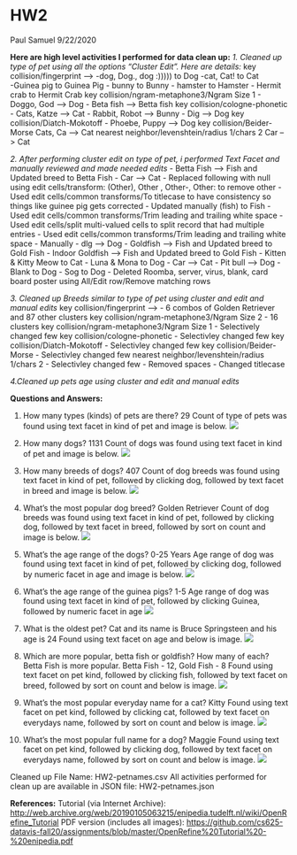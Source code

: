 HW2
================
Paul Samuel
9/22/2020

**Here are high level activities I performed for data clean up:** *1.
Cleaned up type of pet using all the options “Cluster Edit”. Here are
details:* key collision/fingerprint –\> -dog, Dog., dog :))))) to Dog
-cat, Cat\! to Cat  
\-Guinea pig to Guinea Pig - bunny to Bunny - hamster to Hamster -
Hermit crab to Hermit Crab key collision/ngram-metaphone3/Ngram Size 1 -
Doggo, God –\> Dog - Beta fish –\> Betta fish key
collision/cologne-phonetic - Cats, Katze –\> Cat - Rabbit, Robot –\>
Bunny - Dig –\> Dog key collision/Diatch-Mokotoff - Phoebe, Puppy –\>
Dog key collision/Beider-Morse Cats, Ca –\> Cat nearest
neighbor/levenshtein/radius 1/chars 2 Car –\> Cat

*2. After performing cluster edit on type of pet, i performed Text Facet
and manually reviewed and made needed edits* - Betta Fish –\> Fish and
Updated breed to Betta Fish - Car –\> Cat - Replaced following with null
using edit cells/transform: (Other), Other , Other-, Other: to remove
other - Used edit cells/common transforms/To titlecase to have
consistency so things like guinee pig gets corrected - Updated manually
(fish) to Fish - Used edit cells/common transforms/Trim leading and
trailing white space - Used edit cells/split multi-valued cells to split
record that had multiple entries - Used edit cells/common
transforms/Trim leading and trailing white space - Manually - dlg –\>
Dog - Goldfish –\> Fish and Updated breed to Gold Fish - Indoor Goldfish
–\> Fish and Updated breed to Gold Fish - Kitten & Kitty Meow to Cat -
Luna & Mona to Dog - Car –\> Cat - Pit bull –\> Dog - Blank to Dog - Sog
to Dog - Deleted Roomba, server, virus, blank, card board poster using
All/Edit row/Remove matching rows

*3. Cleaned up Breeds similar to type of pet using cluster and edit and
manual edits* key collision/fingerprint –\> - 6 combos of Golden
Retriever and 87 other clusters key collision/ngram-metaphone3/Ngram
Size 2 - 16 clusters key collision/ngram-metaphone3/Ngram Size 1 -
Selectively changed few key collision/cologne-phonetic - Selectivley
changed few key collision/Diatch-Mokotoff - Selectivley changed few key
collision/Beider-Morse - Selectivley changed few nearest
neighbor/levenshtein/radius 1/chars 2 - Selectivley changed few -
Removed spaces - Changed titlecase

*4.Cleaned up pets age using cluster and edit and manual edits*

**Questions and Answers:**

1.  How many types (kinds) of pets are there? 29 Count of type of pets
    was found using text facet in kind of pet and image is below.
    ![](Images/PetCount.png)

2.  How many dogs? 1131 Count of dogs was found using text facet in kind
    of pet and image is below. ![](Images/DogCount.png)

3.  How many breeds of dogs? 407 Count of dog breeds was found using
    text facet in kind of pet, followed by clicking dog, followed by
    text facet in breed and image is below.
    ![](Images/DogBreedCount.png)

4.  What’s the most popular dog breed? Golden Retriever Count of dog
    breeds was found using text facet in kind of pet, followed by
    clicking dog, followed by text facet in breed, followed by sort on
    count and image is below. ![](Images/DogPopularBreed.png)

5.  What’s the age range of the dogs? 0-25 Years Age range of dog was
    found using text facet in kind of pet, followed by clicking dog,
    followed by numeric facet in age and image is below.
    ![](Images/DogAgeRange.png)

6.  What’s the age range of the guinea pigs? 1-5 Age range of dog was
    found using text facet in kind of pet, followed by clicking Guinea,
    followed by numeric facet in age ![](Images/DogAgeRange.png)

7.  What is the oldest pet? Cat and its name is Bruce Springsteen and
    his age is 24 Found using text facet on age and below is image.
    ![](Images/DogAgeRange.png)

8.  Which are more popular, betta fish or goldfish? How many of each?
    Betta Fish is more popular. Betta Fish - 12, Gold Fish - 8 Found
    using text facet on pet kind, followed by clicking fish, followed by
    text facet on breed, followed by sort on count and below is image.
    ![](Images/FishPopular.png)

9.  What’s the most popular everyday name for a cat? Kitty Found using
    text facet on pet kind, followed by clicking cat, followed by text
    facet on everydays name, followed by sort on count and below is
    image. ![](Images/CatName.png)

10. What’s the most popular full name for a dog? Maggie Found using text
    facet on pet kind, followed by clicking dog, followed by text facet
    on everydays name, followed by sort on count and below is image.
    ![](Images/DogName.png)

Cleaned up File Name: HW2-petnames.csv All activities performed for
clean up are available in JSON file: HW2-petnames.json

**References:** Tutorial (via Internet Archive):
<http://web.archive.org/web/20190105063215/enipedia.tudelft.nl/wiki/OpenRefine_Tutorial>
PDF version (includes all images):
<https://github.com/cs625-datavis-fall20/assignments/blob/master/OpenRefine%20Tutorial%20-%20enipedia.pdf>
